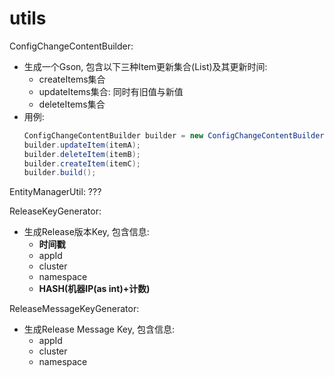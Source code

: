 # utils
ConfigChangeContentBuilder: 
* 生成一个Gson, 包含以下三种Item更新集合(List)及其更新时间:
    * createItems集合
    * updateItems集合: 同时有旧值与新值
    * deleteItems集合
* 用例:
    ```java
    ConfigChangeContentBuilder builder = new ConfigChangeContentBuilder();
    builder.updateItem(itemA);
    builder.deleteItem(itemB);
    builder.createItem(itemC);
    builder.build();
    ```
EntityManagerUtil: ???

ReleaseKeyGenerator: 
* 生成Release版本Key, 包含信息:
    * **时间戳**
    * appId
    * cluster
    * namespace
    * **HASH(机器IP(as int)+计数)**

ReleaseMessageKeyGenerator:
* 生成Release Message Key, 包含信息:
    * appId
    * cluster
    * namespace 
